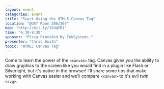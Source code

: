 ```yaml
---
layout: event
categories: event
title: "Start Using the HTML5 Canvas Tag"
location: "@UAT Room 206/207"
map: "http://bit.ly/1tdqYEi"
time: "6:30-8:30"
sponsor: "Pizza Provided by TekSystems."
presenter: "Chris Smith"
topic: "HTML5 Canvas Tag"
---
```


Come to learn the power of the `<canvas>` tag. Canvas gives you the ability to draw graphics to the screen like you would find in a plugin like Flash or Silverlight, but it's native in the browser! I'll share some tips that make working with Canvas easier and we'll compare `<canvas>` to it's evil twin `<svg>`.